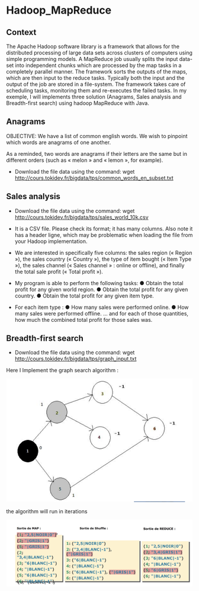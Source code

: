 # Hadoop_MapReduce

##  Context 
The Apache Hadoop software library is a framework that allows for the distributed processing of large data sets across clusters of computers using simple programming models.
A MapReduce job usually splits the input data-set into independent chunks which are processed by the map tasks in a completely parallel manner. The framework sorts the outputs of the maps, which are then input to the reduce tasks. Typically both the input and the output of the job are stored in a file-system. The framework takes care of scheduling tasks, monitoring them and re-executes the failed tasks.
In my exemple, I will implements three solution (Anagrams, Sales analysis and Breadth-first search) using hadoop MapReduce with Java.

##  Anagrams

OBJECTIVE: We have a list of common english words. We wish to pinpoint which words are anagrams of one another.

As a reminded, two words are anagrams if their letters are the same but in different orders (such as « melon » and « lemon », for example).

- Download the file data using the command: wget http://cours.tokidev.fr/bigdata/tps/common_words_en_subset.txt


##  Sales analysis


- Download the file data using the command: wget http://cours.tokidev.fr/bigdata/tps/sales_world_10k.csv

- It is a CSV file. Please check its format; it has many columns. Also note it has a
header ligne, which may be problematic when loading the file from your Hadoop
implementation.

- We are interested in specifically five columns: the sales region (« Region »), the
sales country (« Country »), the type of item bought (« Item Type »), the sales
channel (« Sales channel » : online or offline), and finally the total sale profit
(« Total profit »).

- My program is able to perform the following tasks:
      ● Obtain the total profit for any given world region.
      ● Obtain the total profit for any given country.
      ● Obtain the total profit for any given item type.
- For each item type :
      ● How many sales were performed online.
      ● How many sales were performed offline.
             … and for each of those quantities, how much the combined total profit for those sales was.
             
             
              
##  Breadth-first search


- Download the file data using the command: wget http://cours.tokidev.fr/bigdata/tps/graph_input.txt

Here I Implement the graph search algorithm :

![This is an image](/Graph2.png)

the algorithm will run in iterations

![This is an image](/Graph1.png)


             
             
